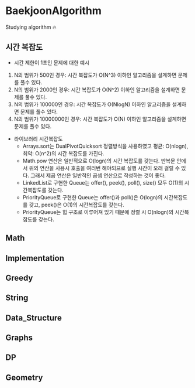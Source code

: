 # BaekjoonAlgorithm
Studying algorithm :fire:

## 시간 복잡도
- 시간 제한이 1초인 문제에 대한 예시
1. N의 범위가 500인 경우: 시간 복잡도가 O(N^3) 이하인 알고리즘을 설계하면 문제를 풀수 있다.
2. N의 범위가 2000인 경우: 시간 복잡도가 O(N^2) 이하인 알고리즘을 설계하면 문제를 풀수 있다.
3. N의 범위가 100000인 경우: 시간 복잡도가 O(NlogN) 이하인 알고리즘을 설계하면 문제를 풀수 있다.
4. N의 범위가 10000000인 경우: 시간 복잡도가 O(N) 이하인 알고리즘을 설계하면 문제를 풀수 있다.

- 라이브러리 시간복잡도
  - Arrays.sort는 DualPivotQuicksort 정렬방식을 사용하였고 평균: O(nlogn), 최악: O(n^2)의 시간 복잡도를 가진다.
  - Math.pow 연산은 일반적으로 O(logn)의 시간 복잡도를 갖는다. 반복문 안에서 위의 연산을 사용시 호출을 여러번 해야되므로 실행 시간이 오래 걸릴 수 있다. 그래서 제곱 연산은 일반적인 곱셈 연산으로 작성하는 것이 좋다.
  - LinkedList로 구현한 Queue는 offer(), peek(), poll(), size() 모두 O(1)의 시간복잡도를 갖는다. 
  - PriorityQueue로 구현한 Queue는 offer()과 poll()은 O(logn)의 시간복잡도를 갖고, peek()은 O(1)의 시간복잡도를 갖는다.
  - PriorityQueue는 힙 구조로 이루어져 있기 때문에 정렬 시 O(nlogn)의 시간복잡도를 갖는다.

## Math

## Implementation

## Greedy

## String

## Data_Structure

## Graphs

## DP

## Geometry